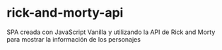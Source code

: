 # rick-and-morty-api
SPA creada con JavaScript Vanilla y utilizando la API de Rick and Morty para mostrar la información de los personajes
